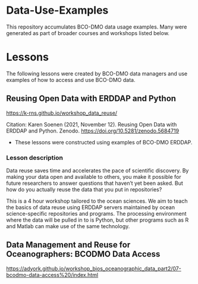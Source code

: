 # Data-Use-Examples

This repository accumulates BCO-DMO data usage examples.  Many were generated as part of broader courses and workshops listed below.

# Lessons

The following lessons were created by BCO-DMO data managers and use examples of how to access and use BCO-DMO data.

## Reusing Open Data with ERDDAP and Python

https://k-rns.github.io/workshop_data_reuse/

Citation: Karen Soenen (2021, November 12). Reusing Open Data with ERDDAP and Python. Zenodo. https://doi.org/10.5281/zenodo.5684719

* These lessons were constructed using examples of BCO-DMO ERDDAP.

### Lesson description
Data reuse saves time and accelerates the pace of scientific discovery. By making your data open and available to others, you make it possible for future researchers to answer questions that haven’t yet been asked. But how do you actually reuse the data that you put in repositories?

This is a 4 hour workshop tailored to the ocean sciences. We aim to teach the basics of data reuse using ERDDAP servers maintained by ocean science-specific repositories and programs. The processing environment where the data will be pulled in to is Python, but other programs such as R and Matlab can make use of the same technology.

## Data Management and Reuse for Oceanographers: BCODMO Data Access

https://adyork.github.io/workshop_bios_oceanographic_data_part2/07-bcodmo-data-access%20/index.html
